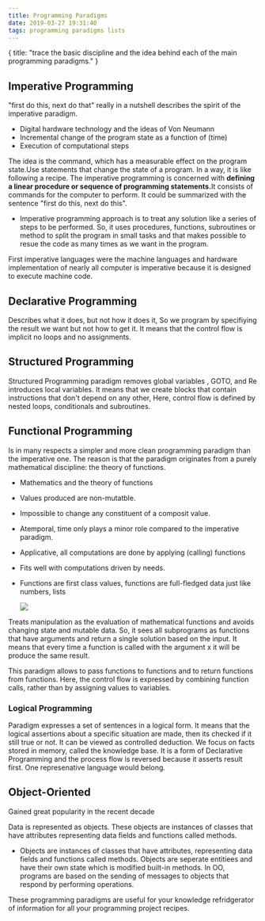 ```yaml
---
title: Programming Paradigms
date: 2019-03-27 19:31:40
tags: programming paradigms lists
---
```


{ title: "trace the basic discipline and the idea behind each of the main programming paradigms." }


## Imperative Programming

"first do this, next do that" really in a nutshell describes the spirit of the imperative paradigm. 

- Digital hardware technology and the ideas of Von Neumann
- Incremental change of the program state as a function of (time)
- Execution of computational steps 

 The idea is the command, which has a measurable effect on the program state.Use statements that change the state of a program. In a way, it is like following a recipe. The imperative programming is concerned with <b>defining a linear procedure or sequence of programming statements.</b></b>It consists of commands for the computer to perform. It could be summarized with the sentence "first do this, next do this".



- Imperative programming approach is to treat any solution like a series of steps to be performed. So, it uses procedures, functions, subroutines or method to split the program in small tasks and that makes possible to resue the code as many times as we want in the program.



First imperative languages were the machine languages and hardware implementation of nearly all computer is imperative because it is designed to execute machine code.



## Declarative Programming

Describes what it does, but not how it does it, So we program by specifiying the result we want but not how to get it. It means that the control flow is implicit no loops and no assignments.



## Structured Programming

Structured Programming paradigm removes global variables , GOTO, and Re introduces local variables. It means that we create blocks that contain instructions that don't depend on any other, Here, control flow is defined by nested loops, conditionals and subroutines.



## Functional Programming

Is in many respects a simpler and more clean programming paradigm than the imperative one. The reason is that the paradigm originates from a purely mathematical discipline: the theory of functions.

- Mathematics and the theory of functions

- Values produced are non-mutatble.

- Impossible to change any constituent of a composit value.

- Atemporal, time only plays a minor role compared to the imperative paradigm.

- Applicative, all computations are done by applying (calling) functions

- Fits well with computations driven by needs.

- Functions are first class values, functions are full-fledged data just like numbers, lists

  ![](https://cdn-images-1.medium.com/max/1600/1*o7xZXXxvaLKj2CQ7cp1u9w.png)

Treats manipulation as the evaluation of mathematical functions and avoids changing state and mutable data. So, it sees all subprograms as functions that have arguments and return a single solution based on the input. It means that every time a function is called with the argument x it will be produce the same result.



This paradigm allows to pass functions to functions and to return functions from functions. Here, the control flow is expressed by combining function calls, rather than by assigning values to variables.



### Logical Programming

Paradigm expresses a set of sentences in a logical form. It means that the logical assertions about a specific situation are made, then its checked if it still true or not. It can be viewed as controlled deduction. We focus on facts stored in memory, called the knowledge base. It is a form of Declarative Programming and the process flow is reversed because it asserts result first. One represenative language would belong.



## Object-Oriented

Gained great popularity in the recent decade

Data is represented as objects. These objects are instances of classes that have attributes representing data fields and functions called methods.



- Objects are instances of classes that have attributes, representing data fields and functions called methods. Objects are seperate entitiees and have their own state which is modified built-in methods. In OO, programs are based on the sending of messages to objects that respond by performing operations.





These programming paradigms are useful for your knowledge refridgerator of information for all your programming project recipes.